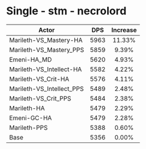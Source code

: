 # Single - stm - necrolord
| Actor | DPS | Increase |
|---|:---:|:---:|
|Marileth-VS_Mastery-HA|5963|11.33%|
|Marileth-VS_Mastery_PPS|5859|9.39%|
|Emeni-HA_MD|5620|4.93%|
|Marileth-VS_Intellect-HA|5582|4.22%|
|Marileth-VS_Crit-HA|5576|4.11%|
|Marileth-VS_Intellect_PPS|5489|2.48%|
|Marileth-VS_Crit_PPS|5484|2.38%|
|Marileth-HA|5479|2.29%|
|Emeni-GC-HA|5479|2.28%|
|Marileth-PPS|5388|0.60%|
|Base|5356|0.00%|
